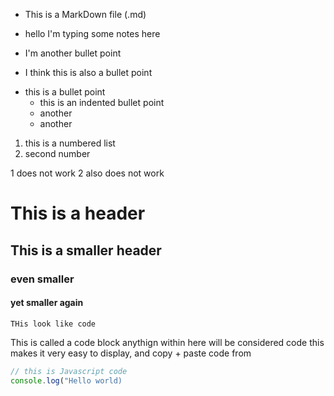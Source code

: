 - This is a MarkDown file (.md)

- hello I'm typing some notes here
- I'm another bullet point

* I think this is also a bullet point

- this is a bullet point
    - this is an indented bullet point
    - another
    - another

1. this is a numbered list
2. second number

1 does not work
2 also does not work


# This is a header

## This is a smaller header

### even smaller

#### yet smaller again

`THis look like code`

This is called a code block
anythign within here will be considered code
this makes it very easy to display, and copy + paste code from
```js
// this is Javascript code
console.log("Hello world)


```
